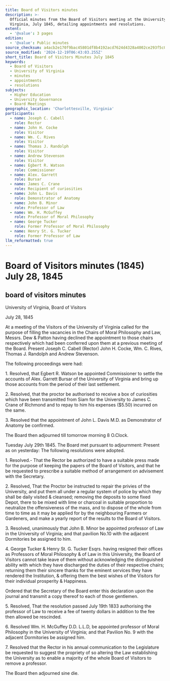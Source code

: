 ```yaml
---
title: Board of Visitors minutes
description: >-
  Official minutes from the Board of Visitors meeting at the University of
  Virginia, July 1845, detailing appointments and resolutions.
extent:
  - '@value': 3 pages
edition:
  - '@value': Public minutes
source_checksum: a4acb2e170f9bac45801df8b4192acd7624d4328a4002ce293f5c0f1d23058cb
source_modified: '2024-12-19T06:43:03.255Z'
short_title: Board of Visitors Minutes July 1845
keywords:
  - Board of Visitors
  - University of Virginia
  - minutes
  - appointments
  - resolutions
subjects:
  - Higher Education
  - University Governance
  - Board Meetings
geographic_location: 'Charlottesville, Virginia'
participants:
  - name: Joseph C. Cabell
    role: Rector
  - name: John H. Cocke
    role: Visitor
  - name: Wm. C. Rives
    role: Visitor
  - name: Thomas J. Randolph
    role: Visitor
  - name: Andrew Stevenson
    role: Visitor
  - name: Egbert R. Watson
    role: Commissioner
  - name: Alex. Garrett
    role: Bursar
  - name: James C. Crane
    role: Recipient of curiosities
  - name: John L. Davis
    role: Demonstrator of Anatomy
  - name: John B. Minor
    role: Professor of Law
  - name: Wm. H. McGuffey
    role: Professor of Moral Philosophy
  - name: George Tucker
    role: Former Professor of Moral Philosophy
  - name: Henry St. G. Tucker
    role: Former Professor of Law
llm_reformatted: true
---
```


Board of Visitors minutes (1845) July 28, 1845
==============================================

board of visitors minutes
-------------------------

University of Virginia, Board of Visitors

July 28, 1845

At a meeting of the Visitors of the University of Virginia called for the purpose of filling the vacancies in the Chairs of Moral Philosophy and Law, Messrs. Dew & Patton having declined the appointment to those chairs respectively which had been conferred upon them at a previous meeting of the Board. Present Joseph C. Cabell (Rector) John H. Cocke, Wm. C. Rives, Thomas J. Randolph and Andrew Stevenson.

The following proceedings were had:

1\. Resolved, that Egbert R. Watson be appointed Commissioner to settle the accounts of Alex. Garrett Bursar of the University of Virginia and bring up those accounts from the period of their last settlement.

2\. Resolved, that the proctor be authorised to receive a box of curiosities which have been transmitted from Siam for the University to James C. Crane of Richmond and to repay to him his expenses ($5.50) incurred on the same.

3\. Resolved that the appointment of John L. Davis M.D. as Demonstrator of Anatomy be confirmed.

The Board then adjourned till tomorrow morning 8 O.Clock.

Tuesday July 29th 1845. The Board met pursuant to adjournment: Present as on yesterday: The following resolutions were adopted.

1\. Resolved.- That the Rector be authorized to have a suitable press made for the purpose of keeping the papers of the Board of Visitors, and that he be requested to prescribe a suitable method of arrangement on advisement with the Secretary.

2\. Resolved, That the Proctor be instructed to repair the privies of the University, and put them all under a regular system of police by which they shall be daily visited & cleansed; removing the deposits to some fixed Depot, there to be mixed with lime or charcoal in suitable proportion to neutralize the offensiveness of the mass, and to dispose of the whole from time to time as it may be applied for by the neighbouring Farmers or Gardeners, and make a yearly report of the results to the Board of Visitors.

3\. Resolved, unanimously that John B. Minor be appointed professor of Law in the University of Virginia; and that pavilion No.10 with the adjacent Dormitories be assigned to him.

4\. George Tucker & Henry St. G. Tucker Esqrs. having resigned their offices as Professors of Moral Philosophy & of Law in this University, the Board of Visitors cannot take leave of them without acknowledging the distinguished ability with which they have discharged the duties of their respective chairs; returning them their sincere thanks for the eminent services they have rendered the Institution, & offering them the best wishes of the Visitors for their individual prosperity & Happiness.

Ordered that the Secretary of the Board enter this declaration upon the journal and transmit a copy thereof to each of those gentlemen.

5\. Resolved, That the resolution passed July 19th 1833 authorising the professor of Law to receive a fee of twenty dollars in addition to the fee then allowed be rescinded.

6\. Resolved Wm. H. McGuffey D.D. L.L.D, be appointed professor of Moral Philosophy in the University of Virginia; and that Pavilion No. 9 with the adjacent Dormitories be assigned him.

7\. Resolved that the Rector in his annual communication to the Legislature be requested to suggest the propriety of so altering the Law establishing the University as to enable a majority of the whole Board of Visitors to remove a professor.

The Board then adjourned sine die.
